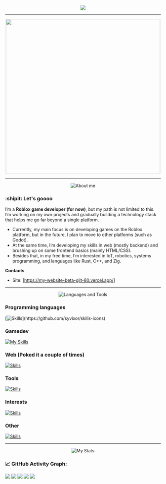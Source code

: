 <div id="header" align="center">
<img src ="https://www.demirramon.com/gen/undertale_text_box.png?text=%20Hi%20there%0A%20Welcome%20to%20my%20github%20page&box=deltarune&boxcolor=000000&character=custom&expression=https%3A%2F%2Fwww.demirramon.com%2Fmedia%2Fundertale%2Fchar%2Ftemp%2Fexpressions%2F1751121414_4510.png&asterisk=ffffff&size=2&style=darkworld&t=1751121519"> 
</div>

---

<div align="center">
 <img src="https://media.tenor.com/gFDT7Ic6BdkAAAAi/pixel-sitting.gif" width="500" height="500">
</div>

---

<div align="center">  
<img src="https://www.demirramon.com/gen/undertale_text_box.png?text=%20About%20me&box=deltarune&boxcolor=000000&character=custom&expression=https%3A%2F%2Fwww.demirramon.com%2Fmedia%2Fundertale%2Fchar%2Ftemp%2Fexpressions%2F1751121414_4510.png&asterisk=ffffff&size=2&style=darkworld&t=1751121415" alt="About me">
</div>

### :shipit: Let's goooo

I’m a **Roblox game developer (for now)**, but my path is not limited to this.  
I’m working on my own projects and gradually building a technology stack that helps me go far beyond a single platform.  

- Currently, my main focus is on developing games on the Roblox platform, but in the future, I plan to move to other platforms (such as Godot).  
- At the same time, I’m developing my skills in web (mostly backend) and brushing up on some frontend basics (mainly HTML/CSS).  
- Besides that, in my free time, I’m interested in IoT, robotics, systems programming, and languages like Rust, C++, and Zig.  

**Contacts**
- Site: [https://my-website-beta-gilt-80.vercel.app/]
 


---

<div align="center">
<img src="https://www.demirramon.com/gen/undertale_text_box.png?text=%20Languages%20and%20Tools&box=deltarune&boxcolor=000000&character=custom&expression=https%3A%2F%2Fwww.demirramon.com%2Fmedia%2Fundertale%2Fchar%2Ftemp%2Fexpressions%2F1751121414_4510.png&asterisk=ffffff&size=2&style=darkworld&t=1751121717" alt="Languages ​​and Tools">
</div> 

### Programming languages 
[![Skills](https://skills.syvixor.com/api/icons?i=lua,crystal,)](https://github.com/syvixor/skills-icons)

### Gamedev
[![My Skills](https://skillicons.dev/icons?i=robloxstudio,blender&theme=light)](https://skillicons.dev)

### Web (Poked it a couple of times)
[![Skills](https://skills.syvixor.com/api/icons?i=crystal,nginx,postgresql,redis,html,css3)](https://github.com/syvixor/skills-icons)

### Tools
[![Skills](https://skills.syvixor.com/api/icons?i=visualstudiocode,clion,sublime,git,gitbash,github,githubactions,codeberg,firefox,balenaetcher,penpot)](https://github.com/syvixor/skills-icons)

### Interests
[![Skills](https://skills.syvixor.com/api/icons?i=rust,cpp,zig,bash,powershell,linux,windows,arduino,raspberrypi)](https://github.com/syvixor/skills-icons)

### Other
[![Skills](https://skills.syvixor.com/api/icons?i=markdown,assembly,archlinux,docker,obsidian,vercel,stackoverflow,reddit,telegram,codeforces,leetcode,polars)](https://github.com/syvixor/skills-icons)

---

<div align="center">
  
<img src="https://www.demirramon.com/gen/undertale_text_box.png?text=%20My%20stats&box=deltarune&boxcolor=000000&character=custom&expression=https%3A%2F%2Fwww.demirramon.com%2Fmedia%2Fundertale%2Fchar%2Ftemp%2Fexpressions%2F1751121414_4510.png&asterisk=ffffff&size=2&style=darkworld&t=1751122756" alt="My Stats">
  
</div>


### 📈 GitHub Activity Graph:
![](http://github-profile-summary-cards.vercel.app/api/cards/profile-details?username=FixitFun&theme=nord_dark)
![](http://github-profile-summary-cards.vercel.app/api/cards/stats?username=FixitFun&theme=nord_dark)
![](http://github-profile-summary-cards.vercel.app/api/cards/productive-time?username=FixitFun&theme=nord_dark)
![](http://github-profile-summary-cards.vercel.app/api/cards/repos-per-language?username=FixitFun&theme=nord_dark)
![](http://github-profile-summary-cards.vercel.app/api/cards/most-commit-language?username=FixitFun&theme=nord_dark)
